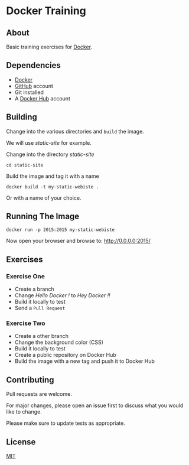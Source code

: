 # Docker Training

## About

Basic training exercises for [Docker](https://docker.com).

## Dependencies

- [Docker](https://docker.com)
- [GitHub](https://github.com) account
- Git installed
- A [Docker Hub](https://hub.docker.com) account

## Building

Change into the various directories and ``build`` the image.

We will use *static-site* for example.

Change into the directory *static-site*

``` console
cd static-site
```

Build the image and tag it with a name

``` console
docker build -t my-static-webiste .
```

Or with a name of your choice.

## Running The Image
```console
docker run -p 2015:2015 my-static-webiste
```

Now open your browser and browse to: http://0.0.0.0:2015/

## Exercises

### Exercise One

- Create a branch
- Change *Hello Docker !* to *Hey Docker !!*
- Build it locally to test
- Send a ``Pull Request``

### Exercise Two

- Create a other branch
- Change the background color (CSS)
- Build it locally to test
- Create a public repository on Docker Hub
- Build the image with a new tag and push it to Docker Hub

## Contributing
Pull requests are welcome.

For major changes, please open an issue first to discuss what you would like to change.

Please make sure to update tests as appropriate.

## License
[MIT](https://choosealicense.com/licenses/mit/)
